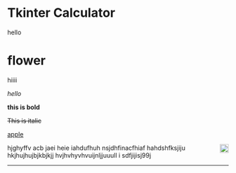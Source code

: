 # Tkinter Calculator
hello

# flower 

hiiii

_hello_

**this is bold**

~~This is italic~~

[apple](https://github.com/PreranaPandit/ComprehensiveRetailSolution)

<img src="C:/Users/buddha/Desktop/astika/softwarica/lab/cal.ico" height="20" align="right">
 
hjghyffv
acb jaei heie iahdufhuh nsjdhfinacfhiaf hahdshfksjiju 
<br>
hkjhujhujbjkbjkjj
hvjhvhyvhvuijnljjuuull
i sdfjijisj99j

<hr>






